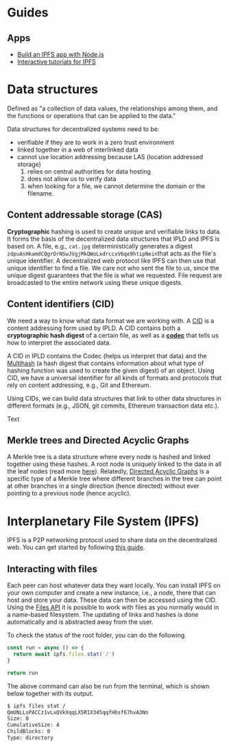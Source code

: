 # Guides

## Apps

- [Build an IPFS app with Node.js](https://www.youtube.com/watch?v=RMlo9_wfKYU)
- [Interactive tutorials for IPFS](https://proto.school/#/tutorials)

# Data structures

Defined as "a collection of data values, the relationships among them, and the functions or operations that can be applied to the data."

Data structures for decentralized systems need to be:

- verifiable if they are to work in a zero trust environment
- linked together in a web of interlinked data
- cannot use location addressing because LAS (location addressed storage)
  1. relies on central authorities for data hosting
  2. does not allow us to verify data
  3. when looking for a file, we cannot determine the domain or the filename.

## Content addressable storage (CAS)

**Cryptographic** hashing is used to create unique and verifiable links to data. It forms the basis of the decentralized data structures that IPLD and IPFS is based on. A file, e.g., `cat.jpg` deterministically generates a digest `zdpuAsHkamdCQgrDrNSwJVgjMkQWoLxdrccxV6qe9htipNein`that acts as the file's unique identifier. A decentralized web protocol like IPFS can then use that unique identifier to find a file. We care not who sent the file to us, since the unique digest guarantees that the file is what we requested. File request are broadcasted to the entire network using these unique digests. 

## Content identifiers (CID)

We need a way to know what data format we are working with. A [CID](https://proto.school/#/anatomy-of-a-cid) is a content addressing form used by IPLD. A CID contains both a **cryptographic hash digest** of a certain file, as well as a [**codec**](https://github.com/multiformats/multicodec) that tells us how to interpret the associated data.

A CID in IPLD contains the Codec (helps us interpret that data) and the [Multihash](https://github.com/multiformats/multihash) (a hash digest that contains information about what type of hashing function was used to create the given digest) of an object. Using CID, we have a universal identifier for all kinds of formats and protocols that rely on content addressing, e.g., Git and Ethereum.

Using CIDs, we can build data structures that link to other data structures in different formats (e.g., JSON, git commits, Ethereum transaction data etc.).

Text

## Merkle trees and Directed Acyclic Graphs
A Merkle tree is a data structure where every node is hashed and linked together using these hashes. A root node is uniquely linked to the data in all the leaf nodes (read more [here](https://en.wikipedia.org/wiki/Merkle_tree)). Relatedly, [Directed Acyclic Graphs](https://en.wikipedia.org/wiki/Directed_acyclic_graph) is a specific type of a Merkle tree where different branches in the tree can point at other branches in a single direction (hence directed) without ever pointing to a previous node (hence acyclic). 

# Interplanetary File System (IPFS)

IPFS is a P2P networking protocol used to share data on the decentralized web. You can get started by following [this guide](https://docs.ipfs.io/introduction/usage/).

## Interacting with files

Each peer can host whatever data they want locally. You can install IPFS on your own computer and create a new instance, i.e., a node, there that can host and store your data. These data can then be accessed using the CID. Using the [Files API](https://github.com/ipfs/interface-js-ipfs-core/blob/master/SPEC/FILES.md#the-files-api-aka-mfs-the-mutable-file-system) it is possible to work with files as you normally would in a name-based filesystem. The updating of links and hashes is done automatically and is abstracted away from the user.

To check the status of the root folder, you can do the following.

```javascript
const run = async () => {
  return await ipfs.files.stat('/')
}

return run
```

The above command can also be run from the terminal, which is shown below together with its output.

```bash
$ ipfs files stat /
QmUNLLsPACCz1vLxQVkXqqLX5R1X345qqfHbsf67hvA3Nn
Size: 0
CumulativeSize: 4
ChildBlocks: 0
Type: directory
```

